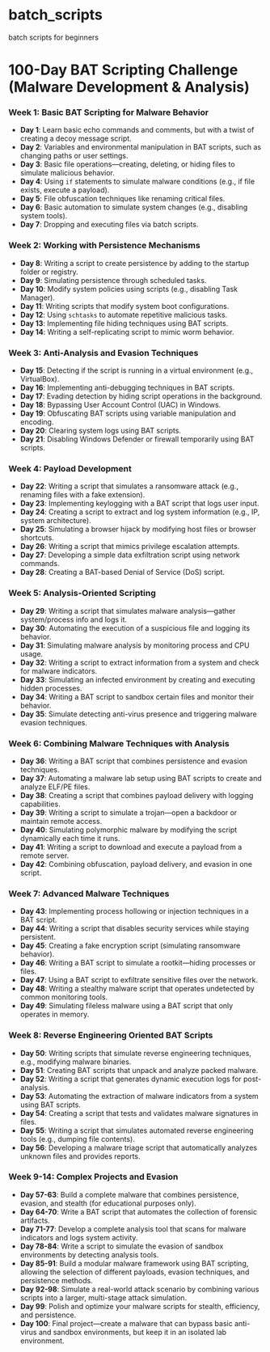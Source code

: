 # batch_scripts
batch scripts for beginners
# 100-Day BAT Scripting Challenge (Malware Development & Analysis)

### Week 1: Basic BAT Scripting for Malware Behavior
- **Day 1**: Learn basic echo commands and comments, but with a twist of creating a decoy message script.
- **Day 2**: Variables and environmental manipulation in BAT scripts, such as changing paths or user settings.
- **Day 3**: Basic file operations—creating, deleting, or hiding files to simulate malicious behavior.
- **Day 4**: Using `if` statements to simulate malware conditions (e.g., if file exists, execute a payload).
- **Day 5**: File obfuscation techniques like renaming critical files.
- **Day 6**: Basic automation to simulate system changes (e.g., disabling system tools).
- **Day 7**: Dropping and executing files via batch scripts.

### Week 2: Working with Persistence Mechanisms
- **Day 8**: Writing a script to create persistence by adding to the startup folder or registry.
- **Day 9**: Simulating persistence through scheduled tasks.
- **Day 10**: Modify system policies using scripts (e.g., disabling Task Manager).
- **Day 11**: Writing scripts that modify system boot configurations.
- **Day 12**: Using `schtasks` to automate repetitive malicious tasks.
- **Day 13**: Implementing file hiding techniques using BAT scripts.
- **Day 14**: Writing a self-replicating script to mimic worm behavior.

### Week 3: Anti-Analysis and Evasion Techniques
- **Day 15**: Detecting if the script is running in a virtual environment (e.g., VirtualBox).
- **Day 16**: Implementing anti-debugging techniques in BAT scripts.
- **Day 17**: Evading detection by hiding script operations in the background.
- **Day 18**: Bypassing User Account Control (UAC) in Windows.
- **Day 19**: Obfuscating BAT scripts using variable manipulation and encoding.
- **Day 20**: Clearing system logs using BAT scripts.
- **Day 21**: Disabling Windows Defender or firewall temporarily using BAT scripts.

### Week 4: Payload Development
- **Day 22**: Writing a script that simulates a ransomware attack (e.g., renaming files with a fake extension).
- **Day 23**: Implementing keylogging with a BAT script that logs user input.
- **Day 24**: Creating a script to extract and log system information (e.g., IP, system architecture).
- **Day 25**: Simulating a browser hijack by modifying host files or browser shortcuts.
- **Day 26**: Writing a script that mimics privilege escalation attempts.
- **Day 27**: Developing a simple data exfiltration script using network commands.
- **Day 28**: Creating a BAT-based Denial of Service (DoS) script.

### Week 5: Analysis-Oriented Scripting
- **Day 29**: Writing a script that simulates malware analysis—gather system/process info and logs it.
- **Day 30**: Automating the execution of a suspicious file and logging its behavior.
- **Day 31**: Simulating malware analysis by monitoring process and CPU usage.
- **Day 32**: Writing a script to extract information from a system and check for malware indicators.
- **Day 33**: Simulating an infected environment by creating and executing hidden processes.
- **Day 34**: Writing a BAT script to sandbox certain files and monitor their behavior.
- **Day 35**: Simulate detecting anti-virus presence and triggering malware evasion techniques.

### Week 6: Combining Malware Techniques with Analysis
- **Day 36**: Writing a BAT script that combines persistence and evasion techniques.
- **Day 37**: Automating a malware lab setup using BAT scripts to create and analyze ELF/PE files.
- **Day 38**: Creating a script that combines payload delivery with logging capabilities.
- **Day 39**: Writing a script to simulate a trojan—open a backdoor or maintain remote access.
- **Day 40**: Simulating polymorphic malware by modifying the script dynamically each time it runs.
- **Day 41**: Writing a script to download and execute a payload from a remote server.
- **Day 42**: Combining obfuscation, payload delivery, and evasion in one script.

### Week 7: Advanced Malware Techniques
- **Day 43**: Implementing process hollowing or injection techniques in a BAT script.
- **Day 44**: Writing a script that disables security services while staying persistent.
- **Day 45**: Creating a fake encryption script (simulating ransomware behavior).
- **Day 46**: Writing a BAT script to simulate a rootkit—hiding processes or files.
- **Day 47**: Using a BAT script to exfiltrate sensitive files over the network.
- **Day 48**: Writing a stealthy malware script that operates undetected by common monitoring tools.
- **Day 49**: Simulating fileless malware using a BAT script that only operates in memory.

### Week 8: Reverse Engineering Oriented BAT Scripts
- **Day 50**: Writing scripts that simulate reverse engineering techniques, e.g., modifying malware binaries.
- **Day 51**: Creating BAT scripts that unpack and analyze packed malware.
- **Day 52**: Writing a script that generates dynamic execution logs for post-analysis.
- **Day 53**: Automating the extraction of malware indicators from a system using BAT scripts.
- **Day 54**: Creating a script that tests and validates malware signatures in files.
- **Day 55**: Writing a script that simulates automated reverse engineering tools (e.g., dumping file contents).
- **Day 56**: Developing a malware triage script that automatically analyzes unknown files and provides reports.

### Week 9-14: Complex Projects and Evasion
- **Day 57-63**: Build a complete malware that combines persistence, evasion, and stealth (for educational purposes only).
- **Day 64-70**: Write a BAT script that automates the collection of forensic artifacts.
- **Day 71-77**: Develop a complete analysis tool that scans for malware indicators and logs system activity.
- **Day 78-84**: Write a script to simulate the evasion of sandbox environments by detecting analysis tools.
- **Day 85-91**: Build a modular malware framework using BAT scripting, allowing the selection of different payloads, evasion techniques, and persistence methods.
- **Day 92-98**: Simulate a real-world attack scenario by combining various scripts into a larger, multi-stage attack simulation.
- **Day 99**: Polish and optimize your malware scripts for stealth, efficiency, and persistence.
- **Day 100**: Final project—create a malware that can bypass basic anti-virus and sandbox environments, but keep it in an isolated lab environment.

